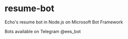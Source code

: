 # resume-bot
Echo's resume bot in Node.js on Microsoft Bot Framework

Bots available on Telegram @ees_bot
